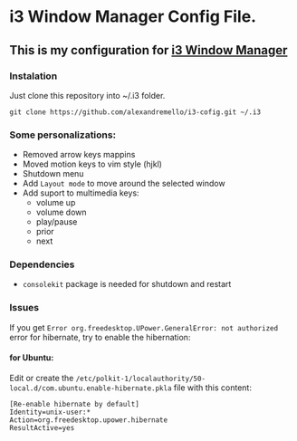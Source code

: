 # i3 Window Manager Config File.
## This is my configuration for [i3 Window Manager](http://i3wm.org/)

### Instalation
Just clone this repository into ~/.i3 folder.
```
git clone https://github.com/alexandremello/i3-cofig.git ~/.i3
```

### Some personalizations:
- Removed arrow keys mappins
- Moved motion keys to vim style (hjkl)
- Shutdown menu
- Add `Layout mode` to move around the selected window
- Add suport to multimedia keys:
  - volume up
  - volume down
  - play/pause
  - prior
  - next

### Dependencies
  - `consolekit` package is needed for shutdown and restart

### Issues
If you get `Error org.freedesktop.UPower.GeneralError: not authorized` error for hibernate, try to enable the hibernation:

#### for Ubuntu:
Edit or create the `/etc/polkit-1/localauthority/50-local.d/com.ubuntu.enable-hibernate.pkla` file with this content:
```
[Re-enable hibernate by default]
Identity=unix-user:*
Action=org.freedesktop.upower.hibernate
ResultActive=yes
```
